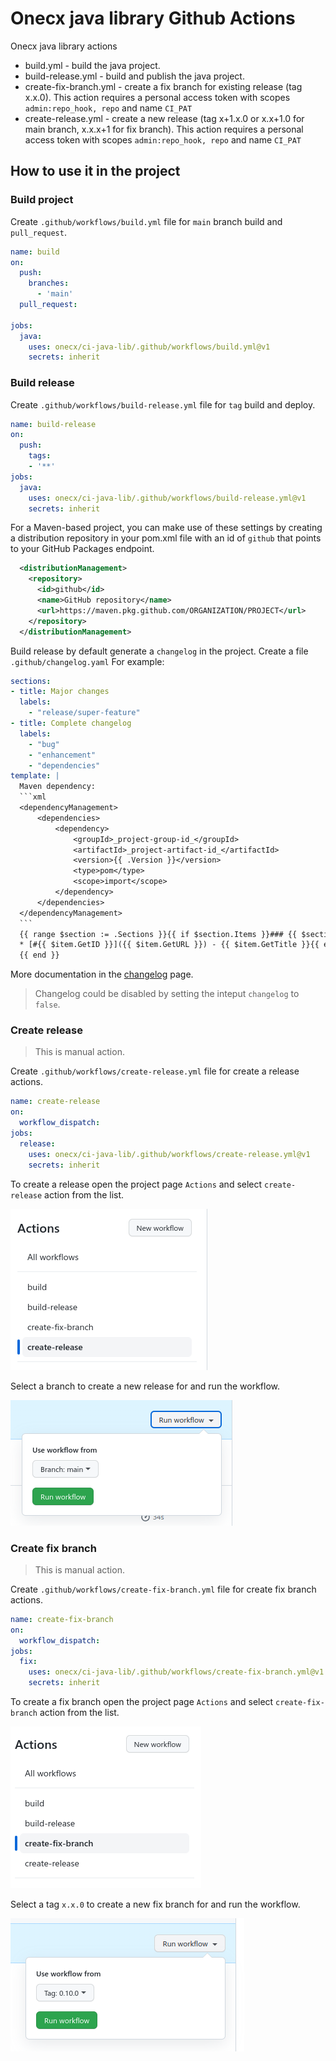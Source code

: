 # Onecx java library Github Actions

Onecx java library actions

* build.yml - build the java project. 
* build-release.yml - build and publish the java project.
* create-fix-branch.yml - create a fix branch for existing release (tag x.x.0). This action requires a personal access token with scopes `admin:repo_hook, repo` and name `CI_PAT`
* create-release.yml - create a new release (tag x+1.x.0 or x.x+1.0  for main branch, x.x.x+1 for fix branch). This action requires a personal access token with scopes `admin:repo_hook, repo` and name `CI_PAT`

## How to use it in the project

### Build project

Create `.github/workflows/build.yml` file for `main` branch build and `pull_request`.

```yaml
name: build
on:
  push:
    branches:
      - 'main'
  pull_request:

jobs:
  java:
    uses: onecx/ci-java-lib/.github/workflows/build.yml@v1
    secrets: inherit
```

### Build release

Create `.github/workflows/build-release.yml` file for `tag` build and deploy.

```yaml
name: build-release
on:
  push:
    tags:
    - '**'
jobs:
  java:
    uses: onecx/ci-java-lib/.github/workflows/build-release.yml@v1
    secrets: inherit
```
For a Maven-based project, you can make use of these settings by creating a distribution repository in your pom.xml file with an id of `github` that points to your GitHub Packages endpoint.

```xml
  <distributionManagement>
    <repository>
      <id>github</id>
      <name>GitHub repository</name>
      <url>https://maven.pkg.github.com/ORGANIZATION/PROJECT</url>
    </repository>
  </distributionManagement>
```

Build release by default generate a `changelog` in the project. Create a file `.github/changelog.yaml`
For example:

`````yaml
sections:
- title: Major changes
  labels:
    - "release/super-feature"
- title: Complete changelog
  labels:
    - "bug"
    - "enhancement"
    - "dependencies"
template: |
  Maven dependency:
  ```xml
  <dependencyManagement>
      <dependencies>
          <dependency>
              <groupId>_project-group-id_</groupId>
              <artifactId>_project-artifact-id_</artifactId>
              <version>{{ .Version }}</version>
              <type>pom</type>
              <scope>import</scope>
          </dependency>
      </dependencies>
  </dependencyManagement>  
  ```
  {{ range $section := .Sections }}{{ if $section.Items }}### {{ $section.GetTitle }}{{ range $item := $section.Items }}
  * [#{{ $item.GetID }}]({{ $item.GetURL }}) - {{ $item.GetTitle }}{{ end }}{{ end }}
  {{ end }}
`````

More documentation in the [changelog](https://github.com/lorislab/changelog) page.

> Changelog could be disabled by setting the inteput `changelog` to `false`.

### Create release

> This is manual action.

Create `.github/workflows/create-release.yml` file for create a release actions.

```yaml
name: create-release
on:
  workflow_dispatch:
jobs:
  release:
    uses: onecx/ci-java-lib/.github/workflows/create-release.yml@v1
    secrets: inherit
```

To create a release open the project page `Actions` and select `create-release` action from the list.

![Select action](docs/actions-create-release-1.png)

Select a branch to create a new release for and run the workflow.

![Select branch](docs/actions-create-release-2.png)

### Create fix branch

> This is manual action.

Create `.github/workflows/create-fix-branch.yml` file for create fix branch actions.

```yaml
name: create-fix-branch
on:
  workflow_dispatch:
jobs:
  fix:
    uses: onecx/ci-java-lib/.github/workflows/create-fix-branch.yml@v1
    secrets: inherit
```

To create a fix branch open the project page `Actions` and select `create-fix-branch` action from the list.

![Select action](docs/actions-create-fix-branch-1.png)

Select a tag `x.x.0` to create a new fix branch for and run the workflow.

![Select action](docs/actions-create-fix-branch-2.png)
